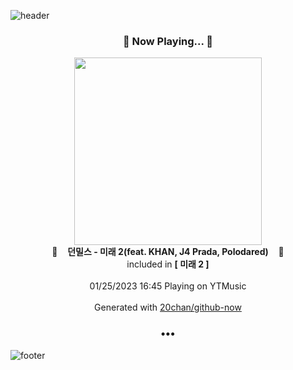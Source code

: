 ![header](https://capsule-render.vercel.app/api?type=wave&height=170&section=header&text=Hi.%20I'm%20SHIFT&fontColor=090707&fontAlignX=45&fontAlignY=65&fontSize=100)

<h3 align="center">🎵 Now Playing... 🎵</h3>
<p align="center">
  <a href="https://music.youtube.com/watch?v=5dUsncUzjNk">
    <img width="300" src="https://lh3.googleusercontent.com/s9SiSIePWD2GC_GiV8sXMjFctnWMSau1GUQaLkbqQRmjbXZg_mEm0aIOZBVd4DlwU0Lk4OgBICKdcNy4AQ">
  </a>
  <br>
  🎵&nbsp&nbsp&nbsp <b>던밀스 - 미래 2(feat. KHAN, J4 Prada, Polodared)</b> &nbsp&nbsp&nbsp🎵
  <br>
  included in <b>[ 미래 2 ]</b>
  
  <br />
  <br />
  01/25/2023 16:45 Playing on YTMusic
  <br />
  <br />
  Generated with <a href="https://github.com/20chan/github-now">20chan/github-now</a>
</p>

<h3 align="center">•••</h3>

![footer](https://capsule-render.vercel.app/api?type=wave&height=150&section=footer)
